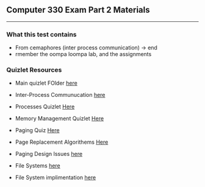 ## Computer 330 Exam Part 2 Materials

---

### What this test contains
 - From cemaphores (inter process communication) -> end
 - rmember the oompa loompa lab, and the assignments

### Quizlet Resources

- Main quizlet FOlder [here](https://quizlet.com/adastorm/folders/cmpt330?x=1xqt&i=qpnv8)

- Inter-Process Communucation [here](https://quizlet.com/_bfhe0f?x=1jqt&i=qpnv8)

- Processes Quizlet [Here](https://quizlet.com/_bbrxre?x=1qqt&i=qpnv8)
  
- Memory Management Quizlet [Here](https://quizlet.com/_bbs00s?x=1qqt&i=qpnv8)

- Paging Quiz [Here](https://quizlet.com/_bcxygv?x=1qqt&i=qpnv8)

- Page Replacement Algorithems [Here](https://quizlet.com/_beavdr?x=1qqt&i=qpnv8)

- Paging Design Issues [here](https://quizlet.com/_beb39a?x=1qqt&i=qpnv8)

- File Systems [here](https://quizlet.com/_bebapl?x=1qqt&i=qpnv8)

- File System implimentation [here](https://quizlet.com/_bebp09?x=1qqt&i=qpnv8)
